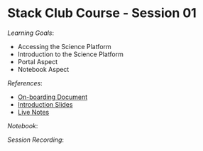 # Stack Club Course - Session 01

*Learning Goals*: 
* Accessing the Science Platform
* Introduction to the Science Platform
* Portal Aspect
* Notebook Aspect

*References*:
* [On-boarding Document](https://docs.google.com/document/d/1cgWq_7ptUyHrgv6EwcE5LYuIOuVnrDxCfiTSsJRxEoE)
* [Introduction Slides](https://docs.google.com/presentation/d/1VqTkgsrycxmxhiCu1Uv7zEIUYIerJwYT585mQncSAkQ)
* [Live Notes](https://docs.google.com/document/d/1kcHJl6V2y9JGG_xxMMqFO66MGHWT6Jb6gv8wffyHeT8)

*Notebook*:

*Session Recording*:
